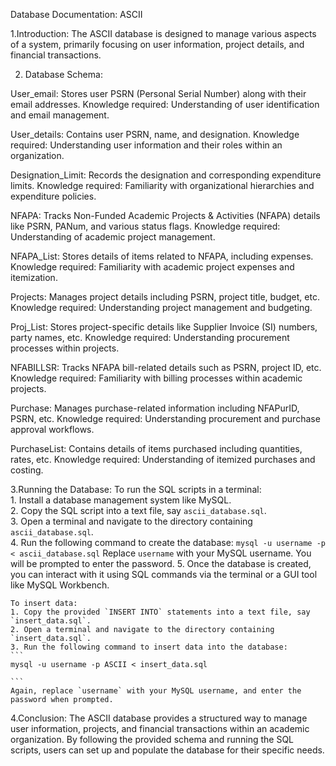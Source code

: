 Database Documentation: ASCII

1.Introduction:
    The ASCII database is designed to manage various aspects of a system, primarily focusing on user information, project details, and financial transactions.
    
2. Database Schema:

User_email:
    Stores user PSRN (Personal Serial Number) along with their email addresses.
    Knowledge required: Understanding of user identification and email management.
   
User_details:
    Contains user PSRN, name, and designation.
    Knowledge required: Understanding user information and their roles within an organization.
   
Designation_Limit:
    Records the designation and corresponding expenditure limits.
    Knowledge required: Familiarity with organizational hierarchies and expenditure policies.
   
NFAPA:
    Tracks Non-Funded Academic Projects & Activities (NFAPA) details like PSRN, PANum, and various status flags.
    Knowledge required: Understanding of academic project management.
   
NFAPA_List:
    Stores details of items related to NFAPA, including expenses.
    Knowledge required: Familiarity with academic project expenses and itemization.
   
Projects:
    Manages project details including PSRN, project title, budget, etc.
    Knowledge required: Understanding project management and budgeting.
   
Proj_List:
    Stores project-specific details like Supplier Invoice (SI) numbers, party names, etc.
    Knowledge required: Understanding procurement processes within projects.
   
NFABILLSR:
    Tracks NFAPA bill-related details such as PSRN, project ID, etc.
    Knowledge required: Familiarity with billing processes within academic projects.
   
Purchase:
     Manages purchase-related information including NFAPurID, PSRN, etc.
    Knowledge required: Understanding procurement and purchase approval workflows.
   
PurchaseList:
    Contains details of items purchased including quantities, rates, etc.
    Knowledge required: Understanding of itemized purchases and costing.
   
3.Running the Database:
To run the SQL scripts in a terminal:
    <br>1. Install a database management system like MySQL.
    <br>2. Copy the SQL script into a text file, say `ascii_database.sql`.
    <br>3. Open a terminal and navigate to the directory containing `ascii_database.sql`.
    <br>4. Run the following command to create the database:
    ```
    mysql -u username -p < ascii_database.sql
    ```
    Replace `username` with your MySQL username. You will be prompted to enter the password.
    5. Once the database is created, you can interact with it using SQL commands via the terminal or a GUI tool like MySQL Workbench.
 
    To insert data:
    1. Copy the provided `INSERT INTO` statements into a text file, say `insert_data.sql`.
    2. Open a terminal and navigate to the directory containing `insert_data.sql`.
    3. Run the following command to insert data into the database:
    ```
    mysql -u username -p ASCII < insert_data.sql
    
    ```
    Again, replace `username` with your MySQL username, and enter the password when prompted.
   
4.Conclusion:
    The ASCII database provides a structured way to manage user information, projects, and financial transactions within an academic organization. 
    By following the provided schema and running the SQL scripts, users can set up and populate the database for their specific needs.
